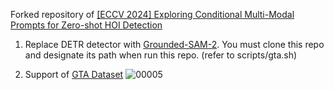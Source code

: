 Forked repository of [[ECCV 2024] Exploring Conditional Multi-Modal Prompts for Zero-shot HOI Detection](https://github.com/ltttpku/CMMP)

1. Replace DETR detector with [Grounded-SAM-2](https://github.com/IDEA-Research/Grounded-SAM-20). You must clone this repo and designate its path when run this repo. (refer to scripts/gta.sh)

2. Support of [GTA Dataset](https://drive.google.com/file/d/16RLjgMOcWUTb8DcV060YUZri_qX-08wl/view?usp=sharing)
![00005](https://github.com/user-attachments/assets/9b5a3397-744d-4f88-9271-8f3be7163310)

